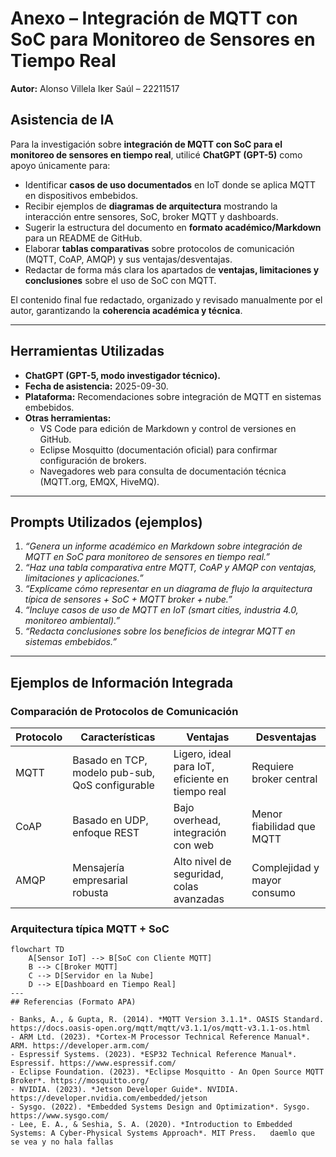 # Anexo – Integración de MQTT con SoC para Monitoreo de Sensores en Tiempo Real  
**Autor:** Alonso Villela Iker Saúl – 22211517  

## Asistencia de IA  

Para la investigación sobre **integración de MQTT con SoC para el monitoreo de sensores en tiempo real**, utilicé **ChatGPT (GPT-5)** como apoyo únicamente para:  

- Identificar **casos de uso documentados** en IoT donde se aplica MQTT en dispositivos embebidos.  
- Recibir ejemplos de **diagramas de arquitectura** mostrando la interacción entre sensores, SoC, broker MQTT y dashboards.  
- Sugerir la estructura del documento en **formato académico/Markdown** para un README de GitHub.  
- Elaborar **tablas comparativas** sobre protocolos de comunicación (MQTT, CoAP, AMQP) y sus ventajas/desventajas.  
- Redactar de forma más clara los apartados de **ventajas, limitaciones y conclusiones** sobre el uso de SoC con MQTT.  

El contenido final fue redactado, organizado y revisado manualmente por el autor, garantizando la **coherencia académica y técnica**.  

---

## Herramientas Utilizadas  
- **ChatGPT (GPT-5, modo investigador técnico).**  
- **Fecha de asistencia:** 2025-09-30.  
- **Plataforma:** Recomendaciones sobre integración de MQTT en sistemas embebidos.  
- **Otras herramientas:**  
  - VS Code para edición de Markdown y control de versiones en GitHub.  
  - Eclipse Mosquitto (documentación oficial) para confirmar configuración de brokers.  
  - Navegadores web para consulta de documentación técnica (MQTT.org, EMQX, HiveMQ).  

---

## Prompts Utilizados (ejemplos)  
1. *“Genera un informe académico en Markdown sobre integración de MQTT en SoC para monitoreo de sensores en tiempo real.”*  
2. *“Haz una tabla comparativa entre MQTT, CoAP y AMQP con ventajas, limitaciones y aplicaciones.”*  
3. *“Explícame cómo representar en un diagrama de flujo la arquitectura típica de sensores + SoC + MQTT broker + nube.”*  
4. *“Incluye casos de uso de MQTT en IoT (smart cities, industria 4.0, monitoreo ambiental).”*  
5. *“Redacta conclusiones sobre los beneficios de integrar MQTT en sistemas embebidos.”*  

---

## Ejemplos de Información Integrada  

### Comparación de Protocolos de Comunicación
| Protocolo | Características | Ventajas | Desventajas |
|-----------|-----------------|----------|-------------|
| MQTT | Basado en TCP, modelo pub-sub, QoS configurable | Ligero, ideal para IoT, eficiente en tiempo real | Requiere broker central |
| CoAP | Basado en UDP, enfoque REST | Bajo overhead, integración con web | Menor fiabilidad que MQTT |
| AMQP | Mensajería empresarial robusta | Alto nivel de seguridad, colas avanzadas | Complejidad y mayor consumo |

### Arquitectura típica MQTT + SoC
```mermaid
flowchart TD
    A[Sensor IoT] --> B[SoC con Cliente MQTT]
    B --> C[Broker MQTT]
    C --> D[Servidor en la Nube]
    D --> E[Dashboard en Tiempo Real]
---
## Referencias (Formato APA)  

- Banks, A., & Gupta, R. (2014). *MQTT Version 3.1.1*. OASIS Standard. https://docs.oasis-open.org/mqtt/mqtt/v3.1.1/os/mqtt-v3.1.1-os.html  
- ARM Ltd. (2023). *Cortex-M Processor Technical Reference Manual*. ARM. https://developer.arm.com/  
- Espressif Systems. (2023). *ESP32 Technical Reference Manual*. Espressif. https://www.espressif.com/  
- Eclipse Foundation. (2023). *Eclipse Mosquitto - An Open Source MQTT Broker*. https://mosquitto.org/  
- NVIDIA. (2023). *Jetson Developer Guide*. NVIDIA. https://developer.nvidia.com/embedded/jetson  
- Sysgo. (2022). *Embedded Systems Design and Optimization*. Sysgo. https://www.sysgo.com/  
- Lee, E. A., & Seshia, S. A. (2020). *Introduction to Embedded Systems: A Cyber-Physical Systems Approach*. MIT Press.   daemlo que se vea y no hala fallas

